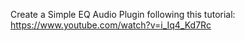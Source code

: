 Create a Simple EQ Audio Plugin following this tutorial: https://www.youtube.com/watch?v=i_Iq4_Kd7Rc
